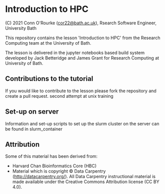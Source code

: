 # Introduction to HPC


(C) 2021 Conn O'Rourke (cor22@bath.ac.uk), Rsearch Software Engineer, University Bath

This repository contains the lesson 'Introduction to HPC' from the Research Computing team at the University of Bath. 

The lesson is delivered in the jupyter notebooks based build system developed by Jack Betteridge and James Grant for Research Computing at University of Bath.

## Contributions to the tutorial

If you would like to contribute to the lesson please fork the repository and create a pull request.
second attempt at unix training

## Set-up on server

Information and set-up scripts to set up the slurm cluster on the server can be found in slurm\_container 


## Attribution

Some of this material has been derived from:
- Harvard Chan Bioinformatics Core (HBC)
- Material which is copyright © Data Carpentry (http://datacarpentry.org/). All Data Carpentry instructional material is made available under the Creative Commons Attribution license (CC BY 4.0).




    
